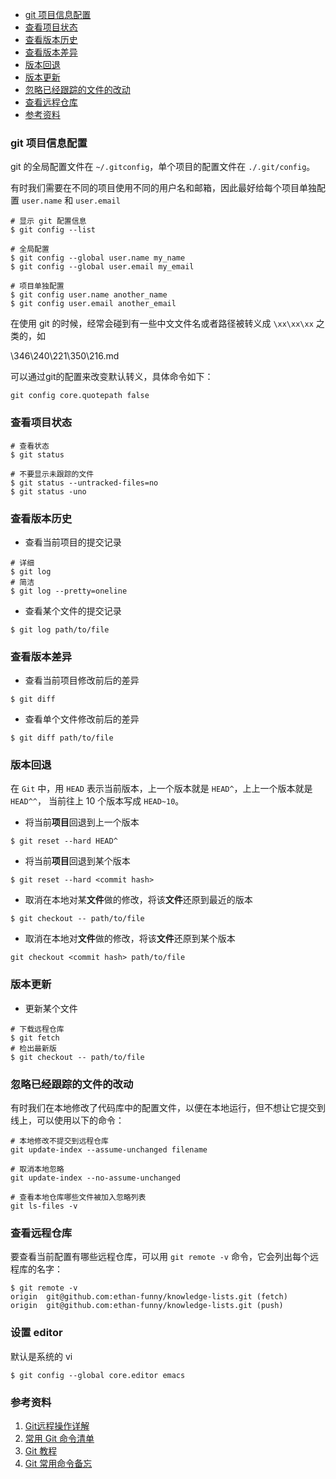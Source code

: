 
<!-- MarkdownTOC -->

- [git 项目信息配置](#git-项目信息配置)
- [查看项目状态](#查看项目状态)
- [查看版本历史](#查看版本历史)
- [查看版本差异](#查看版本差异)
- [版本回退](#版本回退)
- [版本更新](#版本更新)
- [忽略已经跟踪的文件的改动](#忽略已经跟踪的文件的改动)
- [查看远程仓库](#查看远程仓库)
- [参考资料](#参考资料)

<!-- /MarkdownTOC -->


### git 项目信息配置

git 的全局配置文件在 `~/.gitconfig`，单个项目的配置文件在 `./.git/config`。

有时我们需要在不同的项目使用不同的用户名和邮箱，因此最好给每个项目单独配置 `user.name` 和 `user.email`

```shell
# 显示 git 配置信息
$ git config --list

# 全局配置 
$ git config --global user.name my_name
$ git config --global user.email my_email

# 项目单独配置
$ git config user.name another_name
$ git config user.email another_email
```

在使用 git 的时候，经常会碰到有一些中文文件名或者路径被转义成 `\xx\xx\xx` 之类的，如

\346\240\221\350\216.md

可以通过git的配置来改变默认转义，具体命令如下：

```
git config core.quotepath false
```

### 查看项目状态

```shell
# 查看状态
$ git status

# 不要显示未跟踪的文件 
$ git status --untracked-files=no
$ git status -uno
```

### 查看版本历史

- 查看当前项目的提交记录


```shell
# 详细
$ git log
# 简洁
$ git log --pretty=oneline
```

- 查看某个文件的提交记录

```shell
$ git log path/to/file
```

### 查看版本差异

- 查看当前项目修改前后的差异

```shell
$ git diff
```

- 查看单个文件修改前后的差异

```shell
$ git diff path/to/file
```


### 版本回退

在 `Git` 中，用 `HEAD` 表示当前版本，上一个版本就是 `HEAD^`，上上一个版本就是 `HEAD^^`，
当前往上 10 个版本写成 `HEAD~10`。

- 将当前**项目**回退到上一个版本

```shell
$ git reset --hard HEAD^
```

- 将当前**项目**回退到某个版本

```shell
$ git reset --hard <commit hash>
```

- 取消在本地对某**文件**做的修改，将该**文件**还原到最近的版本

```shell
$ git checkout -- path/to/file
```

- 取消在本地对**文件**做的修改，将该**文件**还原到某个版本

```shell
git checkout <commit hash> path/to/file
```


### 版本更新

- 更新某个文件

```shell
# 下载远程仓库
$ git fetch
# 检出最新版
$ git checkout -- path/to/file
```

### 忽略已经跟踪的文件的改动

有时我们在本地修改了代码库中的配置文件，以便在本地运行，但不想让它提交到线上，可以使用以下的命令：

```shell
# 本地修改不提交到远程仓库
git update-index --assume-unchanged filename

# 取消本地忽略
git update-index --no-assume-unchanged 

# 查看本地仓库哪些文件被加入忽略列表
git ls-files -v
```

### 查看远程仓库

要查看当前配置有哪些远程仓库，可以用 `git remote -v` 命令，它会列出每个远程库的名字：

```shell
$ git remote -v
origin  git@github.com:ethan-funny/knowledge-lists.git (fetch)
origin  git@github.com:ethan-funny/knowledge-lists.git (push)
```

### 设置 editor

默认是系统的 vi

```shell
$ git config --global core.editor emacs
```

### 参考资料

1. [Git远程操作详解](http://www.ruanyifeng.com/blog/2014/06/git_remote.html)
2. [常用 Git 命令清单](http://www.ruanyifeng.com/blog/2015/12/git-cheat-sheet.html)
3. [Git 教程](http://www.liaoxuefeng.com/wiki/0013739516305929606dd18361248578c67b8067c8c017b000)
4. [Git 常用命令备忘](http://stormzhang.com/git/2014/01/27/git-common-command/)
